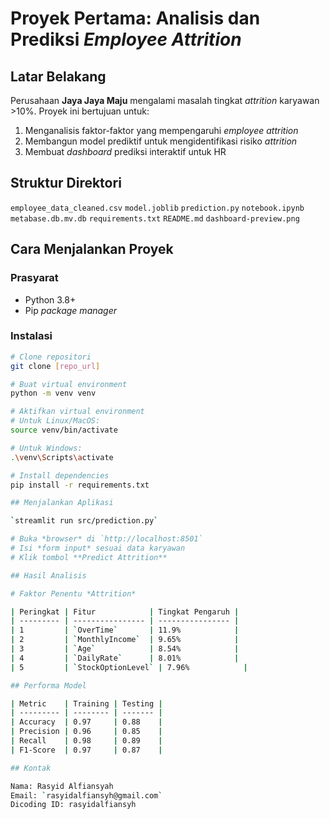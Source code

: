 # Proyek Pertama: Analisis dan Prediksi *Employee Attrition*

## Latar Belakang

Perusahaan **Jaya Jaya Maju** mengalami masalah tingkat *attrition* karyawan \>10%. Proyek ini bertujuan untuk:

1.  Menganalisis faktor-faktor yang mempengaruhi *employee attrition*
2.  Membangun model prediktif untuk mengidentifikasi risiko *attrition*
3.  Membuat *dashboard* prediksi interaktif untuk HR

## Struktur Direktori

`employee_data_cleaned.csv`
`model.joblib`
`prediction.py`
`notebook.ipynb`
`metabase.db.mv.db`
`requirements.txt`
`README.md`
`dashboard-preview.png`

## Cara Menjalankan Proyek

### Prasyarat

  - Python 3.8+
  - Pip *package manager*

### Instalasi

```bash
# Clone repositori
git clone [repo_url]

# Buat virtual environment
python -m venv venv

# Aktifkan virtual environment
# Untuk Linux/MacOS:
source venv/bin/activate

# Untuk Windows:
.\venv\Scripts\activate

# Install dependencies
pip install -r requirements.txt

## Menjalankan Aplikasi

`streamlit run src/prediction.py`

# Buka *browser* di `http://localhost:8501`
# Isi *form input* sesuai data karyawan
# Klik tombol **Predict Attrition**

## Hasil Analisis

# Faktor Penentu *Attrition*

| Peringkat | Fitur            | Tingkat Pengaruh |
| --------- | ---------------- | ---------------- |
| 1         | `OverTime`       | 11.9%            |
| 2         | `MonthlyIncome`  | 9.65%            |
| 3         | `Age`            | 8.54%            |
| 4         | `DailyRate`      | 8.01%            |
| 5         | `StockOptionLevel` | 7.96%            |

## Performa Model

| Metric    | Training | Testing |
| --------- | -------- | ------- |
| Accuracy  | 0.97     | 0.88    |
| Precision | 0.96     | 0.85    |
| Recall    | 0.98     | 0.89    |
| F1-Score  | 0.97     | 0.87    |

## Kontak

Nama: Rasyid Alfiansyah
Email: `rasyidalfiansyh@gmail.com`
Dicoding ID: rasyidalfiansyh
